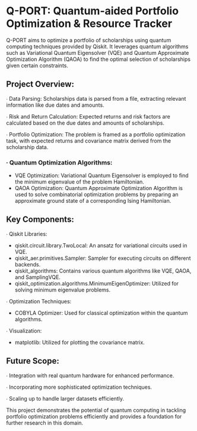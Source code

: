 # Q-PORT: Quantum-aided Portfolio Optimization & Resource Tracker

Q-PORT aims to optimize a portfolio of scholarships using quantum computing techniques provided by Qiskit. It leverages quantum algorithms such as Variational Quantum Eigensolver (VQE) and Quantum Approximate Optimization Algorithm (QAOA) to find the optimal selection of scholarships given certain constraints.

## Project Overview:

∙ Data Parsing: Scholarships data is parsed from a file, extracting relevant information like due dates and amounts.

∙ Risk and Return Calculation: Expected returns and risk factors are calculated based on the due dates and amounts of scholarships.

∙ Portfolio Optimization: The problem is framed as a portfolio optimization task, with expected returns and covariance matrix derived from the scholarship data.

### ∙ Quantum Optimization Algorithms:
- VQE Optimization: Variational Quantum Eigensolver is employed to find the minimum eigenvalue of the problem Hamiltonian.
- QAOA Optimization: Quantum Approximate Optimization Algorithm is used to solve combinatorial optimization problems by preparing an approximate ground state of a        corresponding Ising Hamiltonian.

## Key Components:

∙ Qiskit Libraries:
- qiskit.circuit.library.TwoLocal: An ansatz for variational circuits used in VQE.
- qiskit_aer.primitives.Sampler: Sampler for executing circuits on different backends.
- qiskit_algorithms: Contains various quantum algorithms like VQE, QAOA, and SamplingVQE.
- qiskit_optimization.algorithms.MinimumEigenOptimizer: Utilized for solving minimum eigenvalue problems.
    
∙ Optimization Techniques:
- COBYLA Optimizer: Used for classical optimization within the quantum algorithms.
        
∙ Visualization:
- matplotlib: Utilized for plotting the covariance matrix.

## Future Scope:

∙ Integration with real quantum hardware for enhanced performance.

∙ Incorporating more sophisticated optimization techniques.

∙ Scaling up to handle larger datasets efficiently.

This project demonstrates the potential of quantum computing in tackling portfolio optimization problems efficiently and provides a foundation for further research in this domain.
